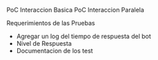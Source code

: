 PoC Interaccion Basica
PoC Interaccion Paralela

Requerimientos de las Pruebas

- Agregar un log del tiempo de respuesta del bot
- Nivel de Respuesta
- Documentacion de los test
